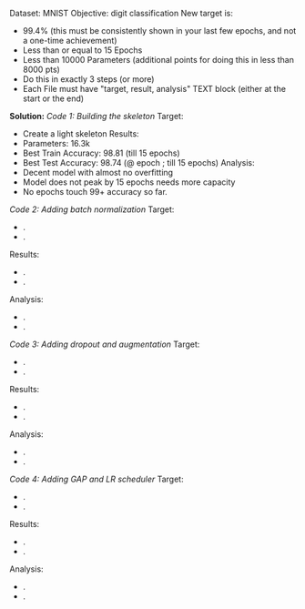 Dataset: MNIST 
Objective: digit classification
New target is:
- 99.4% (this must be consistently shown in your last few epochs, and not a one-time achievement)
- Less than or equal to 15 Epochs
- Less than 10000 Parameters (additional points for doing this in less than 8000 pts)
- Do this in exactly 3 steps (or more)
- Each File must have "target, result, analysis" TEXT block (either at the start or the end)


**Solution:**
_Code 1: Building the skeleton_
Target:
- Create a light skeleton
Results:
- Parameters: 16.3k
- Best Train Accuracy: 98.81 (till 15 epochs)
- Best Test Accuracy: 98.74 (@ epoch ; till 15 epochs)
Analysis:
- Decent model with almost no overfitting
- Model does not peak by 15 epochs needs more capacity
- No epochs touch 99+ accuracy so far.

_Code 2: Adding batch normalization_
Target:
- .
- .

Results:
- .
- .

Analysis:
- .
- .

_Code 3: Adding dropout and augmentation_
Target:
- .
- .

Results:
- .
- .

Analysis:
- .
- .

_Code 4: Adding GAP and LR scheduler_
Target:
- .
- .

Results:
- .
- .

Analysis:
- .
- .
